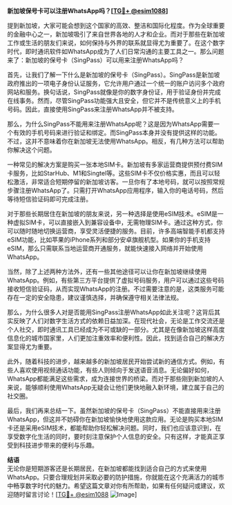 **新加坡保号卡可以注册WhatsApp吗？[[TG💪+ @esim1088](https://t.me/s/esim1088)]**

提到新加坡，大家可能会想到这个国家的高效、整洁和国际化程度。作为全球重要的金融中心之一，新加坡吸引了来自世界各地的人才和企业。而对于那些在新加坡工作或生活的朋友们来说，如何保持与外界的联系就显得尤为重要了。在这个数字时代，即时通讯软件如WhatsApp成为了人们日常沟通的主要工具之一。那么问题来了：新加坡的保号卡（SingPass）可以用来注册WhatsApp吗？

首先，让我们了解一下什么是新加坡的保号卡（SingPass）。SingPass是新加坡政府推出的一项电子身份认证服务，它允许用户通过一个统一的账户访问多个政府网站和服务。换句话说，SingPass就像是你的数字身份证，用于验证身份并完成在线事务。然而，尽管SingPass功能强大且安全，但它并不是传统意义上的手机号码。因此，直接使用SingPass来注册WhatsApp并不被支持。

那么，为什么SingPass不能用来注册WhatsApp呢？这是因为WhatsApp需要一个有效的手机号码来进行验证和绑定。而SingPass本身并没有提供这样的功能。不过，这并不意味着你在新加坡无法使用WhatsApp。相反，有几种方法可以帮助你解决这个问题。

一种常见的解决方案是购买一张本地SIM卡。新加坡有多家运营商提供预付费SIM卡服务，比如StarHub、M1和Singtel等。这些SIM卡不仅价格实惠，而且可以轻松激活，非常适合短期停留的新加坡访客。一旦你有了本地号码，就可以按照常规步骤注册WhatsApp了。只需打开WhatsApp应用程序，输入你的电话号码，然后等待短信验证码即可完成注册。

对于那些长期居住在新加坡的朋友来说，另一种选择是使用eSIM技术。eSIM是一种虚拟SIM卡，可以直接嵌入到兼容设备中，无需物理SIM卡。通过这种方式，你可以随时随地切换运营商，享受灵活便捷的服务。目前，许多高端智能手机都支持eSIM功能，比如苹果的iPhone系列和部分安卓旗舰机型。如果你的手机支持eSIM，那么只需联系当地运营商开通服务，就能快速接入网络并开始使用WhatsApp。

当然，除了上述两种方法外，还有一些其他途径可以让你在新加坡继续使用WhatsApp。例如，有些第三方平台提供了虚拟号码服务，用户可以通过这些号码接收短信验证码，从而实现WhatsApp的注册。不过需要注意的是，这类服务可能存在一定的安全隐患，建议谨慎选择，并确保遵守相关法律法规。

那么，为什么很多人对是否能用SingPass注册WhatsApp如此关注呢？这背后其实反映了人们对数字生活方式的依赖日益加深。在现代社会，无论是工作交流还是个人社交，即时通讯工具已经成为不可或缺的一部分。尤其是在像新加坡这样高度信息化的城市国家里，人们更加注重效率和便利性。因此，找到适合自己的解决方案显得尤为重要。

此外，随着科技的进步，越来越多的新加坡居民开始尝试新的通信方式。例如，有些人喜欢使用视频通话功能，有些人则倾向于发送语音消息。无论偏好如何，WhatsApp都能满足这些需求，成为连接世界的桥梁。而对于那些刚到新加坡的人来说，能够顺利使用WhatsApp无疑会让他们更快地融入新环境，建立属于自己的社交圈。

最后，我们再来总结一下。虽然新加坡的保号卡（SingPass）不能直接用来注册WhatsApp，但这并不妨碍你在新加坡愉快地使用这款应用。无论是购买本地SIM卡还是采用eSIM技术，都能帮助你轻松解决问题。同时，我们也应该意识到，在享受数字化生活的同时，要时刻注意保护个人信息的安全。只有这样，才能真正享受到科技进步带来的便利与乐趣。

**结语**  
无论你是短期游客还是长期居民，在新加坡都能找到适合自己的方式来使用WhatsApp。只要合理规划并采取必要的防护措施，你就能在这个充满活力的城市中畅享数字时代的魅力。希望这篇文章对你有所帮助，如果有任何疑问或建议，欢迎随时留言讨论！[[TG💪+ @esim1088](https://t.me/s/esim1088) ![Image](https://i.postimg.cc/4NQfJmqS/Snipaste-2025-05-13-00-14-12.png)]